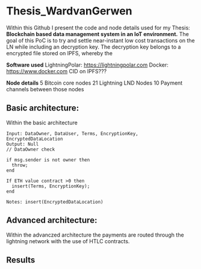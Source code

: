 # Thesis_WardvanGerwen

Within this Github I present the code and node details used for my Thesis: **Blockchain based data management system in an IoT environment.**
The goal of this PoC is to try and settle near-instant low cost transactions on the LN while including an decryption key.
The decryption key belongs to a encrypted file stored on IPFS, whereby the 

**Software used**
LightningPolar: https://lightningpolar.com 
Docker: https://www.docker.com
CID on IPFS???

**Node details**
5 Bitcoin core nodes 
21 Lightning LND Nodes
10 Payment channels between those nodes





## Basic architecture: 

Within the basic architecture

```
Input: DataOwner, DataUser, Terms, EncryptionKey, EncryptedDataLocation 
Output: Null 
// DataOwner check

if msg.sender is not owner then 
  throw; 
end

If ETH value contract >0 then 
  insert(Terms, EncryptionKey); 
end

Notes: insert(EncryptedDataLocation)
```

## Advanced architecture: 

Within the advanczed architecture the payments are routed through the lightning network with the use of HTLC contracts. 



## Results
